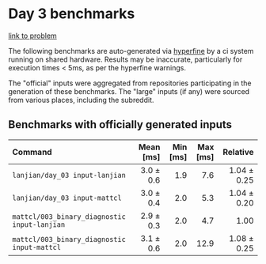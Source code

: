 # Day 3 benchmarks

[link to problem](http://adventofcode.com/2021/day/3)

The following benchmarks are auto-generated via [hyperfine](https://github.com/sharkdp/hyperfine) by a ci system running on shared hardware. Results may be inaccurate, particularly for execution times < 5ms, as per the hyperfine warnings.

The "official" inputs were aggregated from repositories participating in the generation of these benchmarks. The "large" inputs (if any) were sourced from various places, including the subreddit.

## Benchmarks with officially generated inputs
| Command | Mean [ms] | Min [ms] | Max [ms] | Relative |
|:---|---:|---:|---:|---:|
| `lanjian/day_03 input-lanjian` | 3.0 ± 0.6 | 1.9 | 7.6 | 1.04 ± 0.25 |
| `lanjian/day_03 input-mattcl` | 3.0 ± 0.4 | 2.0 | 5.3 | 1.04 ± 0.20 |
| `mattcl/003_binary_diagnostic input-lanjian` | 2.9 ± 0.3 | 2.0 | 4.7 | 1.00 |
| `mattcl/003_binary_diagnostic input-mattcl` | 3.1 ± 0.6 | 2.0 | 12.9 | 1.08 ± 0.25 |
